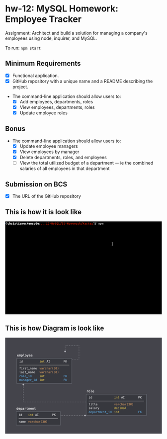 # hw-12: MySQL Homework: Employee Tracker

Assignment: Architect and build a solution for managing a company's employees using node, inquirer, and MySQL.

To run: `npm start`

## Minimum Requirements
* [x] Functional application.
* [x] GitHub repository with a unique name and a README describing the project.
* The command-line application should allow users to:
  * [x] Add employees, departments, roles
  * [x] View employees, departments, roles
  * [x] Update employee roles

## Bonus
* The command-line application should allow users to:
  * [x] Update employee managers
  * [x] View employees by manager
  * [x] Delete departments, roles, and employees
  * [ ] View the total utilized budget of a department -- ie the combined salaries of all employees in that department

## Submission on BCS
* [x] The URL of the GitHub repository

## This is how it is look like 
![ScreenShoot](Assets/employee-tracker.gif "screenshoot")

## This is how Diagram is look like 
![Diagram](Assets/schema.png " diagram")
